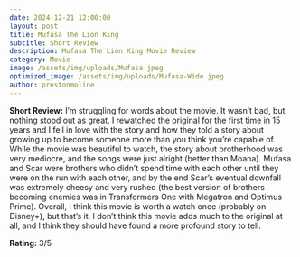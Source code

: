 ```yaml
---
date: 2024-12-21 12:00:00
layout: post
title: Mufasa The Lion King
subtitle: Short Review
description: Mufasa The Lion King Movie Review
category: Movie
image: /assets/img/uploads/Mufasa.jpeg
optimized_image: /assets/img/uploads/Mufasa-Wide.jpeg
author: prestonmoline
---
```


**Short Review:**
I’m struggling for words about the movie. It wasn’t bad, but nothing stood out as great. I rewatched the original for the first time in 15 years and I fell in love with the story and how they told a story about growing up to become someone more than you think you’re capable of. While the movie was beautiful to watch, the story about brotherhood was very mediocre, and the songs were just alright (better than Moana). Mufasa and Scar were brothers who didn’t spend time with each other until they were on the run with each other, and by the end Scar’s eventual downfall was extremely cheesy and very rushed (the best version of brothers becoming enemies was in Transformers One with Megatron and Optimus Prime). Overall, I think this movie is worth a watch once (probably on Disney+), but that’s it. I don’t think this movie adds much to the original at all, and I think they should have found a more profound story to tell.


**Rating:**
3/5
